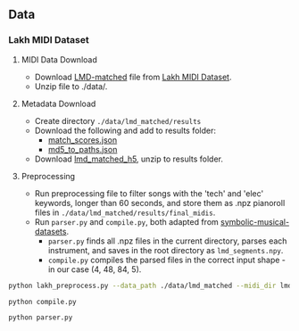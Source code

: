 ## Data

### Lakh MIDI Dataset

1. MIDI Data Download
	* Download [LMD-matched](http://hog.ee.columbia.edu/craffel/lmd/lmd_matched.tar.gz) file from [Lakh MIDI Dataset](https://colinraffel.com/projects/lmd/).  
	* Unzip file to ./data/.

2. Metadata Download
	* Create directory `./data/lmd_matched/results`  
	* Download the following and add to results folder:  
		* [match_scores.json](http://hog.ee.columbia.edu/craffel/lmd/match_scores.json)  
		* [md5_to_paths.json](http://hog.ee.columbia.edu/craffel/lmd/md5_to_paths.json)  
	* Download [lmd_matched_h5](http://hog.ee.columbia.edu/craffel/lmd/lmd_matched_h5.tar.gz), unzip to results folder.

3. Preprocessing
	* Run preprocessing file to filter songs with the 'tech' and 'elec' keywords, longer than 60 seconds, and store them as .npz pianoroll files in `./data/lmd_matched/results/final_midis`.
	* Run `parser.py` and `compile.py`, both adapted from [symbolic-musical-datasets](https://github.com/wayne391/symbolic-musical-datasets/tree/master/5-track-pianoroll).  
		* `parser.py` finds all .npz files in the current directory, parses each instrument, and saves in the root directory as `lmd_segments.npy`.
		* `compile.py` compiles the parsed files in the correct input shape - in our case (4, 48, 84, 5).

```bash
python lakh_preprocess.py --data_path ./data/lmd_matched --midi_dir lmd_matched --meta_dir lmd_matched_h5 --keyword_list tech elec --min_length 60
```  
```bash
python compile.py
```  
```bash
python parser.py
```  
